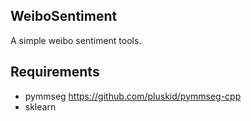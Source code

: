 ## WeiboSentiment
A simple weibo sentiment tools.

## Requirements
 - pymmseg <https://github.com/pluskid/pymmseg-cpp>
 - sklearn
